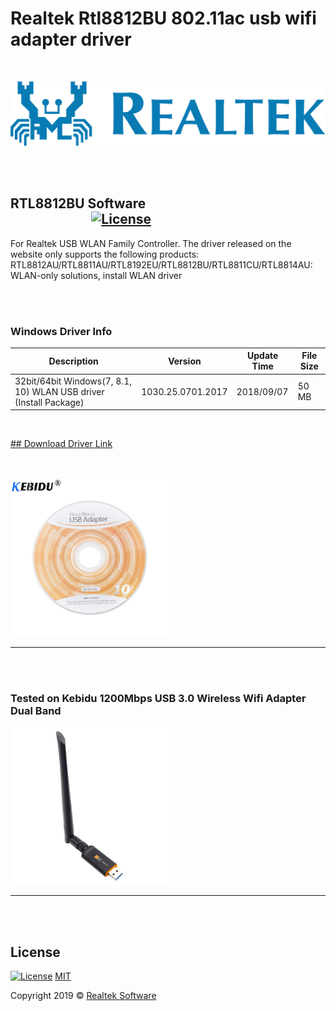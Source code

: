 # Realtek Rtl8812BU 802.11ac usb wifi adapter driver

<br/>

![BaslikFoto](img/realtek-logo.png)

<br/><br/>
## RTL8812BU Software  &nbsp; &nbsp; &nbsp; &nbsp;&nbsp; &nbsp; &nbsp; &nbsp; &nbsp; &nbsp; &nbsp; &nbsp; &nbsp; &nbsp; &nbsp; &nbsp; &nbsp; &nbsp;&nbsp; &nbsp; &nbsp; &nbsp; &nbsp; &nbsp;&nbsp; &nbsp; &nbsp; &nbsp; &nbsp; &nbsp; &nbsp; &nbsp; &nbsp; &nbsp; &nbsp; &nbsp; &nbsp; &nbsp;&nbsp; &nbsp; &nbsp; &nbsp; &nbsp; &nbsp;[![License](https://img.shields.io/badge/license-MIT-green.svg?style=flat)](https://github.com/recepkarademir/A-Computer_Engineering_Final_Year_Project/blob/master/LICENSE)
For Realtek USB WLAN Family Controller. The driver released on the website only supports the following products: RTL8812AU/RTL8811AU/RTL8192EU/RTL8812BU/RTL8811CU/RTL8814AU: WLAN-only solutions, install WLAN driver

<br/><br/>

### Windows Driver Info

|  Description  |    Version    |   Update Time   |  File Size  |
| ------------- | ------------- | --------------- |------------ |
| 32bit/64bit Windows(7, 8.1, 10) WLAN USB driver (Install Package)  | 1030.25.0701.2017  | 2018/09/07 | 50 MB |
<br/>

[## Download Driver Link](https://github.com/recepkarademir/Realtek_Rtl8812BU_802.11ac_usb_wifi_adapter_driver/raw/master/Rtl8812BU_WindowsDriver_1030.25.0701.2017.zip)


<br/><br/>
<img src="img/kebidu-1200Mbps-USB-WiFi-Wireless-Network-Card-802-11-b-g-n-LAN-Adapter-with-Antenna.jpg" alt="alt text" width="50%" height="50%">

---
<br/><br/>

### Tested on Kebidu 1200Mbps USB 3.0 Wireless Wifi Adapter Dual Band
<img src="img/1200Mbps-Dual-Band-802-11ac-USB-3-0-RTL8812BU-Wireless-AC-1200-Wlan-USB-Wifi-Lan.jpg" alt="alt text" width="50%" height="50%">

---
<br/><br/>

## License
[![License](http://img.shields.io/:license-mit-blue.svg?style=flat-square)](https://github.com/recepkarademir/Realtek_Rtl8812BU_802.11ac_usb_wifi_adapter_driver/blob/master/LICENSE)   [MIT](/LICENSE)

Copyright 2019 © <a href="https://github.com/recepkarademir/Realtek_Rtl8812BU_802.11ac_usb_wifi_adapter_driver" target="_blank"> Realtek Software </a>
